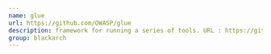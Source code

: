 ```yaml
---
name: glue
url: https://github.com/OWASP/glue
description: framework for running a series of tools. URL : https://github.com/OWASP/glue Groups : blackarch blackarch-automation
group: blackarch
---
```


